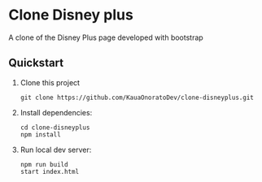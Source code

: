 # Clone Disney plus

A clone of the Disney Plus page developed with bootstrap

## Quickstart

1. Clone this project

   ```shell
   git clone https://github.com/KauaOnoratoDev/clone-disneyplus.git
   ```

2. Install dependencies:

   ```shell
   cd clone-disneyplus
   npm install
   ```

3. Run local dev server:

   ```shell
   npm run build
   start index.html
   ```
